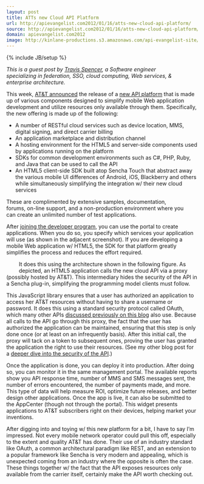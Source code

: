 ```yaml
---
layout: post
title: ATTs new Cloud API Platform
url: http://apievangelist.com2012/01/16/atts-new-cloud-api-platform/
source: http://apievangelist.com2012/01/16/atts-new-cloud-api-platform/
domain: apievangelist.com2012
image: http://kinlane-productions.s3.amazonaws.com/api-evangelist-site/blog/ATT-API-Platform.png
---
```

{% include JB/setup %}
<p><a href="http://developer.att.com/"><img style="padding: 15px;" src="http://kinlane-productions.s3.amazonaws.com/api-evangelist/att/ATT-API-Platform.png" alt="" align="right" /></a></p>
<p><em>This is a guest post by&nbsp;<a title="Travis Spencer" href="http://travisspencer.com/">Travis Spencer</a>, a Software engineer specializing in federation, SSO, cloud computing, Web services, &amp; enterprise architecture.</em></p>
<p>This week, <a href="http://www.attinnovationspace.com/innovation/story/a7779618">AT&amp;T announced</a> the release of a <a href="http://developer.att.com/">new API platform</a> that is made up of various components designed to simplify mobile Web application development and utilize resources only available through them. Specifically, the new offering is made up of the following:</p>
<ul class="mainlist">
<li><span>A number of RESTful cloud services such as device location, MMS, digital signing, and direct carrier billing</span></li>
<li>An application marketplace and distribution channel</li>
<li>A hosting environment for the HTML5 and server-side components used by applications running on the platform</li>
<li>SDKs for common development environments such as C#, PHP, Ruby, and Java that can be used to call the API</li>
<li>An HTML5 client-side SDK built atop Sencha Touch that abstract away the various mobile UI differences of Android, iOS, Blackberry and others while simultaneously simplifying the integration w/ their new cloud services</li>
</ul>
<p><img style="padding: 15px;" src="http://kinlane-productions.s3.amazonaws.com/api-evangelist/att/att-1.png" alt="" align="right" /></p>
<p><span>These are complimented by extensive samples, documentation, forums, on-line support, and a non-production environment where you can create an unlimited number of test applications. </span></p>
<p><span>After </span><a href="https://developer.att.com/developer/urlRouter.jsp?referer=callToAction"><span>joining the developer program</span></a><span>, you can use the portal to create applications. When you do so, you specify which services your application will use (as shown in the adjacent screenshot). If you are developing a mobile Web application w/ HTML5, the SDK for that platform greatly simplifies the process and reduces the effort required.</span></p>
<p><img style="padding: 15px;" src="http://kinlane-productions.s3.amazonaws.com/api-evangelist/att/att-2.png" alt="" align="left" /></p>
<p><span>It does this using the architecture shown in the following figure. As depicted, an HTML5 application calls the new cloud API via a proxy (possibly hosted by AT&amp;T). This intermediary hides the security of the API in a Sencha plug-in, simplifying the programming model clients must follow. </span></p>
<p><span>This JavaScript library ensures that a user has authorized an application to access her AT&amp;T resources without having to share a username or password. It does this using a standard security protocol called OAuth, which many other APIs </span><a href="/blog/tag.php?Search_Tag=OAuth"><span>discussed previously on this blog</span></a><span> also use. Because all calls to the API go through this proxy, the fact that the user has authorized the application can be maintained, ensuring that this step is only done once (or at least on an infrequently basis). After this initial call, the proxy will tack on a token to subsequent ones, proving the user has granted the application the right to use their resources. (See my other blog post for a </span><a href="http://travisspencer.com/blog/2012/01/atts_use_of_oauth_in_new_api_p"><span>deeper dive into the security of the API</span></a><span>.)</span></p>
<p><span>Once the application is done, you can deploy it into production. After doing so, you can monitor it in the same management portal. The available reports show you API response time, number of MMS and SMS messages sent, the number of errors encountered, the number of payments made, and more. This type of data will help measure ROI, optimize future releases, and better design other applications. Once the app is live, it can also be submitted to the AppCenter (though not through the portal). This widget presents applications to AT&amp;T subscribers right on their devices, helping market your inventions.</span></p>
<p><span>After digging into and toying w/ this new platform for a bit, I have to say I&rsquo;m impressed. Not every mobile network operator could pull this off, especially to the extent and quality AT&amp;T has done. Their use of an industry standard like OAuth, a common architectural paradigm like REST, and an extension to a popular framework like Sencha is very modern and appealing, which is unexpected coming from an industry where the opposite is often the case. These things together w/ the fact that the API exposes resources only available from the carrier itself, certainly make the API worth checking out.</span></p>

